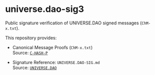 # universe.dao-sig3

Public signature verification of UNIVERSE.DAO signed messages (`ChM-x.txt`).

This repository provides:

- Canonical Message Proofs (`ChM-x.txt`)  
  Source: [`C-HASH-P`](https://github.com/UNIVERSE-DAO/C-HASH-P)

- Signature Reference: `UNIVERSE.DAO-SIG.md`  
  Source: [`UNIVERSE.DAO`](https://github.com/UNIVERSE-DAO/UNIVERSE)
